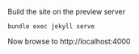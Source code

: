 Build the site on the preview server

`bundle exec jekyll serve`

Now browse to http://localhost:4000
